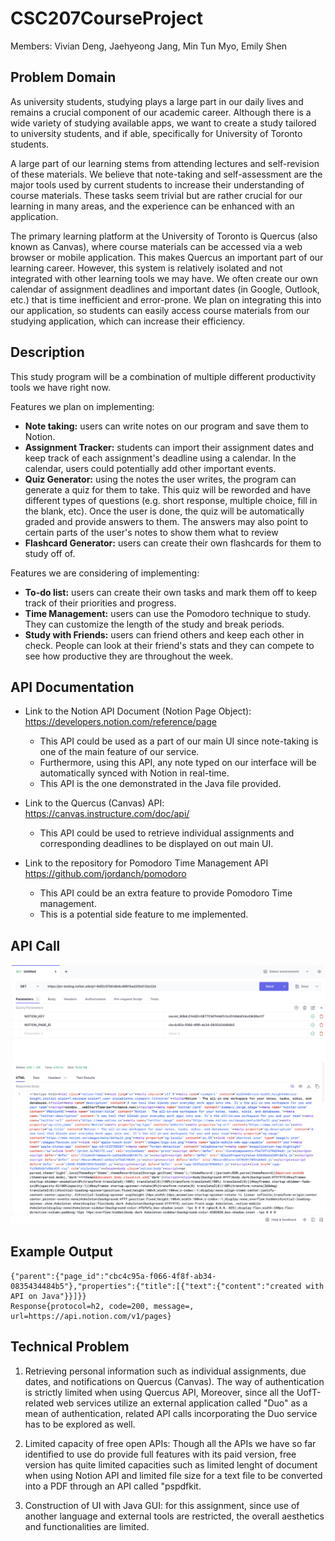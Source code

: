 # CSC207CourseProject
Members: Vivian Deng, Jaehyeong Jang, Min Tun Myo, Emily Shen

## Problem Domain
As university students, studying plays a large part in our daily lives and remains a crucial component of our academic career. Although there is a wide variety of studying available apps, we want to create a study tailored to university students, and if able, specifically for University of Toronto students.

A large part of our learning stems from attending lectures and self-revision of these materials. We believe that note-taking and self-assessment are the major tools used by current students to increase their understanding of course materials. These tasks seem trivial but are rather crucial for our learning in many areas, and the experience can be enhanced with an application.

The primary learning platform at the University of Toronto is Quercus (also known as Canvas), where course materials can be accessed via a web browser or mobile application. This makes Quercus an important part of our learning career. However, this system is relatively isolated and not integrated with other learning tools we may have. We often create our own calendar of assignment deadlines and important dates (in Google, Outlook, etc.) that is time inefficient and error-prone. We plan on integrating this into our application, so students can easily access course materials from our studying application, which can increase their efficiency.

## Description
This study program will be a combination of multiple different productivity tools we have right now. 

Features we plan on implementing:
- **Note taking:** users can write notes on our program and save them to Notion. 
- **Assignment Tracker:** students can import their assignment dates and keep track of each assignment's deadline using a calendar. In the calendar, users could potentially add other important events. 
- **Quiz Generator:** using the notes the user writes, the program can generate a quiz for them to take. This quiz will be reworded and have different types of questions (e.g. short response, multiple choice, fill in the blank, etc). Once the user is done, the quiz will be automatically graded and provide answers to them. The answers may also point to certain parts of the user's notes to show them what to review 
- **Flashcard Generator:** users can create their own flashcards for them to study off of. 

Features we are considering of implementing:
- **To-do list:** users can create their own tasks and mark them off to keep track of their priorities and progress.
- **Time Management:** users can use the Pomodoro technique to study. They can customize the length of the study and break periods.
- **Study with Friends:** users can friend others and keep each other in check. People can look at their friend's stats and they can compete to see how productive they are throughout the week.

## API Documentation
- Link to the Notion API Document (Notion Page Object):
  https://developers.notion.com/reference/page
  - This API could be used as a part of our main UI since note-taking is one of the main feature of our service.
  - Furthermore, using this API, any note typed on our interface will be automatically synced with Notion in real-time.
  - This API is the one demonstrated in the Java file provided.


- Link to the Quercus (Canvas) API:
  https://canvas.instructure.com/doc/api/
  - This API could be used to retrieve individual assignments and corresponding deadlines to be displayed on out main UI. 


- Link to the repository for Pomodoro Time Management API https://github.com/jordanch/pomodoro
  - This API could be an extra feature to provide Pomodoro Time management.
  - This is a potential side feature to me implemented.

## API Call

![What is this](hoppscotch_trying_API.png)
## Example Output

```
{"parent":{"page_id":"cbc4c95a-f066-4f8f-ab34-0835434484b5"},"properties":{"title":[{"text":{"content":"created with API on Java"}}]}}
Response{protocol=h2, code=200, message=, url=https://api.notion.com/v1/pages}
```


## Technical Problem
1. Retrieving personal information such as individual assignments, due dates, and notifications on Quercus (Canvas).
The way of authentication is strictly limited when using Quercus API, Moreover, since all the UofT-related web 
services utilize an external application called "Duo" as a mean of authentication, related API calls incorporating 
the Duo service has to be explored as well.


2. Limited capacity of free open APIs: Though all the APIs we have so far identified to use do provide full features with its paid version,
free version has quite limited capacities such as limited lenght of document when using Notion API and limited file size 
for a text file to be converted into a PDF through an API called "pspdfkit.


3. Construction of UI with Java GUI: for this assignment, since use of another language and external tools are restricted, 
the overall aesthetics and functionalities are limited.
